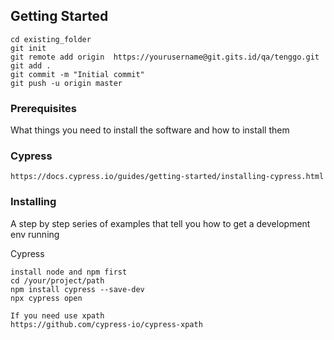 

## Getting Started
```
cd existing_folder
git init
git remote add origin  https://yourusername@git.gits.id/qa/tenggo.git
git add .
git commit -m "Initial commit"
git push -u origin master
```

### Prerequisites

What things you need to install the software and how to install them

### Cypress
```
https://docs.cypress.io/guides/getting-started/installing-cypress.html
```

### Installing

A step by step series of examples that tell you how to get a development env running

Cypress

```
install node and npm first
cd /your/project/path
npm install cypress --save-dev
npx cypress open
```

```
If you need use xpath
https://github.com/cypress-io/cypress-xpath
```
